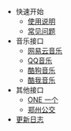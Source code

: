 * 快速开始
    * [使用说明](/)
    * [常见问题](question.md)
* 音乐接口
    * [网易云音乐](music/netease.md)
    * [QQ音乐](music/tencent.md)
    * [酷狗音乐](music/kugou.md)
    * [酷我音乐](music/kuwo.md)
* 其他接口
    * [ONE 一个](other/one.md)
    * [郑州公交](other/zzbus.md)
* [更新日志](changeLog)